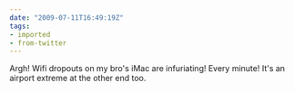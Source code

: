 ```yaml
---
date: "2009-07-11T16:49:19Z"
tags:
- imported
- from-twitter
---
```

Argh! Wifi dropouts on my bro's iMac are infuriating! Every minute! It's an airport extreme at the other end too.
